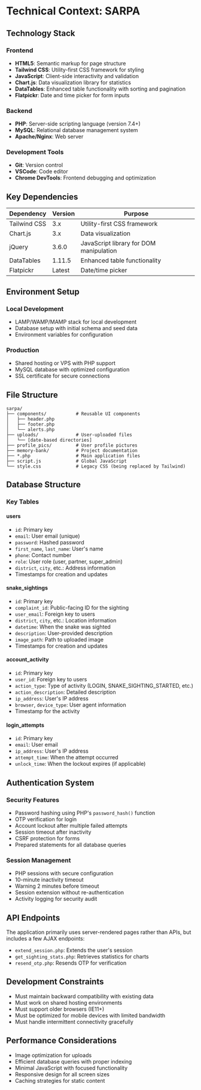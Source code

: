 # Technical Context: SARPA

## Technology Stack

### Frontend

- **HTML5**: Semantic markup for page structure
- **Tailwind CSS**: Utility-first CSS framework for styling
- **JavaScript**: Client-side interactivity and validation
- **Chart.js**: Data visualization library for statistics
- **DataTables**: Enhanced table functionality with sorting and pagination
- **Flatpickr**: Date and time picker for form inputs

### Backend

- **PHP**: Server-side scripting language (version 7.4+)
- **MySQL**: Relational database management system
- **Apache/Nginx**: Web server

### Development Tools

- **Git**: Version control
- **VSCode**: Code editor
- **Chrome DevTools**: Frontend debugging and optimization

## Key Dependencies

| Dependency   | Version | Purpose                                 |
| ------------ | ------- | --------------------------------------- |
| Tailwind CSS | 3.x     | Utility-first CSS framework             |
| Chart.js     | 3.x     | Data visualization                      |
| jQuery       | 3.6.0   | JavaScript library for DOM manipulation |
| DataTables   | 1.11.5  | Enhanced table functionality            |
| Flatpickr    | Latest  | Date/time picker                        |

## Environment Setup

### Local Development

- LAMP/WAMP/MAMP stack for local development
- Database setup with initial schema and seed data
- Environment variables for configuration

### Production

- Shared hosting or VPS with PHP support
- MySQL database with optimized configuration
- SSL certificate for secure connections

## File Structure

```
sarpa/
├── components/           # Reusable UI components
│   ├── header.php
│   ├── footer.php
│   └── alerts.php
├── uploads/              # User-uploaded files
│   └── [date-based directories]
├── profile_pics/         # User profile pictures
├── memory-bank/          # Project documentation
├── *.php                 # Main application files
├── script.js             # Global JavaScript
└── style.css             # Legacy CSS (being replaced by Tailwind)
```

## Database Structure

### Key Tables

#### users

- `id`: Primary key
- `email`: User email (unique)
- `password`: Hashed password
- `first_name`, `last_name`: User's name
- `phone`: Contact number
- `role`: User role (user, partner, super_admin)
- `district`, `city`, etc.: Address information
- Timestamps for creation and updates

#### snake_sightings

- `id`: Primary key
- `complaint_id`: Public-facing ID for the sighting
- `user_email`: Foreign key to users
- `district`, `city`, etc.: Location information
- `datetime`: When the snake was sighted
- `description`: User-provided description
- `image_path`: Path to uploaded image
- Timestamps for creation and updates

#### account_activity

- `id`: Primary key
- `user_id`: Foreign key to users
- `action_type`: Type of activity (LOGIN, SNAKE_SIGHTING_STARTED, etc.)
- `action_description`: Detailed description
- `ip_address`: User's IP address
- `browser`, `device_type`: User agent information
- Timestamp for the activity

#### login_attempts

- `id`: Primary key
- `email`: User email
- `ip_address`: User's IP address
- `attempt_time`: When the attempt occurred
- `unlock_time`: When the lockout expires (if applicable)

## Authentication System

### Security Features

- Password hashing using PHP's `password_hash()` function
- OTP verification for login
- Account lockout after multiple failed attempts
- Session timeout after inactivity
- CSRF protection for forms
- Prepared statements for all database queries

### Session Management

- PHP sessions with secure configuration
- 10-minute inactivity timeout
- Warning 2 minutes before timeout
- Session extension without re-authentication
- Activity logging for security audit

## API Endpoints

The application primarily uses server-rendered pages rather than APIs, but includes a few AJAX endpoints:

- `extend_session.php`: Extends the user's session
- `get_sighting_stats.php`: Retrieves statistics for charts
- `resend_otp.php`: Resends OTP for verification

## Development Constraints

- Must maintain backward compatibility with existing data
- Must work on shared hosting environments
- Must support older browsers (IE11+)
- Must be optimized for mobile devices with limited bandwidth
- Must handle intermittent connectivity gracefully

## Performance Considerations

- Image optimization for uploads
- Efficient database queries with proper indexing
- Minimal JavaScript with focused functionality
- Responsive design for all screen sizes
- Caching strategies for static content
